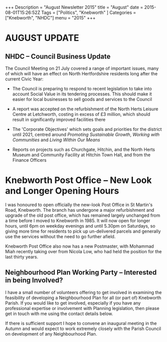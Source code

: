 +++
Description = "August Newsletter 2015"
title = "August"
date = 2015-08-01T15:26:52Z
Tags = ["Politics", "Knebworth" ]
Categories = ["Knebworth", "NHDC"]
menu = "2015"
+++

# **AUGUST UPDATE**

## NHDC – Council Business Update

The Council Meeting on 21 July covered a range of important issues, many of which will have an effect on North Hertfordshire residents long after the current Civic Year:

-   The Council is preparing to respond to recent legislation to take into account Social Value in its tendering processes. This should make it easier for local businesses to sell goods and services to the Council

-   A report was accepted on the refurbishment of the North Herts Leisure Centre at Letchworth, costing in excess of £3 million, which should result in significantly improved facilities there

-   The 'Corporate Objectives' which sets goals and priorities for the district until 2021, centred around *Promoting Sustainable Growth*, *Working with Communities* and *Living Within Our Means*

-   Reports on projects such as Churchgate, Hitchin, and the North Herts Museum and Community Facility at Hitchin Town Hall, and from the Finance Officers

Knebworth Post Office – New Look and Longer Opening Hours
=========================================================

I was honoured to open officially the new-look Post Office in St Martin's Road, Knebworth. The branch has undergone a major refurbishment and upgrade of the old post office, which has remained largely unchanged from a time before I moved to Knebworth in 1985. It will now open for longer hours, until 6pm on weekday evenings and until 5.30pm on Saturdays, so giving more time for residents to pick up un-delivered parcels and generally use the services without the need to go further afield.

Knebworth Post Office also now has a new Postmaster, with Mohammad Miah recently taking over from Nicola Low, who had held the position for the last thirty years.

## Neighbourhood Plan Working Party – Interested in being Involved?

I have a small number of volunteers offering to get involved in examining the feasibility of developing a Neighbourhood Plan for all (or part of) Knebworth Parish. If you would like to get involved, especially if you have any professional expertise or involvement with Planning legislation, then please get in touch with me using the contact details below.

If there is sufficient support I hope to convene an inaugural meeting in the Autumn and would expect to work extremely closely with the Parish Council on development of any Neighbourhood Plan.
